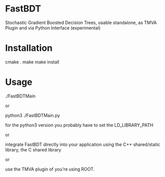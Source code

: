 # FastBDT

Stochastic Gradient Boosted Decision Trees, usable standalone, as TMVA Plugin and via Python Interface (experimental)


# Installation

cmake .
make
make install

# Usage

./FastBDTMain

or

python3 ./FastBDTMain.py

for the python3 version you probably have to set the LD_LIBRARY_PATH

or 

integrate FastBDT directly into your application using the C++ shared/static library,
the C shared library

or

use the TMVA plugin of you're using ROOT.
